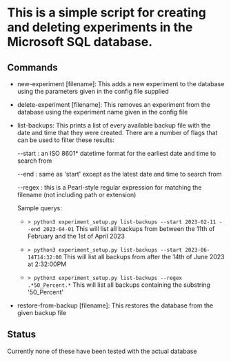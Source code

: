 # This is a simple script for creating and deleting experiments in the Microsoft SQL database.

## Commands
- new-experiment [filename]:
    This adds a new experiment to the database using the
    parameters given in the config file supplied

- delete-experiment [filename]:
    This removes an experiment from the database using the
    experiment name given in the config file

- list-backups:
    This prints a list of every available backup file with the date
    and time that they were created. There are a number of flags
    that can be used to filter these results:

    --start : an ISO 8601* datetime format for the earliest date and
        time to search from

    --end : same as 'start' except as the latest date and time to
        search from

    --regex : this is a Pearl-style regular expression for matching
        the filename (not including path or extension)

    Sample querys:
    - `> python3 experiment_setup.py list-backups --start 2023-02-11 --end 2023-04-01`
    This will list all backups from between the 11th of February and the 1st of April 2023

    - `> python3 experiment_setup.py list-backups --start 2023-06-14T14:32:00`
    This will list all backups from after the 14th of June 2023 at 2:32:00PM

    - `> python3 experiment_setup.py list-backups --regex .*50_Percent.*`
    This will list all backups containing the substring '50_Percent'

- restore-from-backup [filename]:
    This restores the database from the given backup file

## Status
Currently none of these have been tested with the actual database
